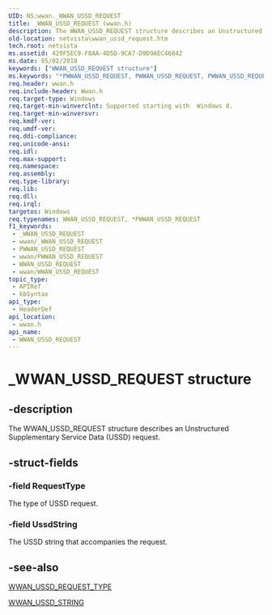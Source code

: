 ```yaml
---
UID: NS:wwan._WWAN_USSD_REQUEST
title: _WWAN_USSD_REQUEST (wwan.h)
description: The WWAN_USSD_REQUEST structure describes an Unstructured Supplementary Service Data (USSD) request.
old-location: netvista\wwan_ussd_request.htm
tech.root: netvista
ms.assetid: 429F5EC9-F8AA-4D5D-9CA7-D9D9AEC46842
ms.date: 05/02/2018
keywords: ["WWAN_USSD_REQUEST structure"]
ms.keywords: "*PWWAN_USSD_REQUEST, PWWAN_USSD_REQUEST, PWWAN_USSD_REQUEST structure pointer [Network Drivers Starting with Windows Vista], WWAN_USSD_REQUEST, WWAN_USSD_REQUEST structure [Network Drivers Starting with Windows Vista], _WWAN_USSD_REQUEST, netvista.wwan_ussd_request, wwan/PWWAN_USSD_REQUEST, wwan/WWAN_USSD_REQUEST"
req.header: wwan.h
req.include-header: Wwan.h
req.target-type: Windows
req.target-min-winverclnt: Supported starting with  Windows 8.
req.target-min-winversvr: 
req.kmdf-ver: 
req.umdf-ver: 
req.ddi-compliance: 
req.unicode-ansi: 
req.idl: 
req.max-support: 
req.namespace: 
req.assembly: 
req.type-library: 
req.lib: 
req.dll: 
req.irql: 
targetos: Windows
req.typenames: WWAN_USSD_REQUEST, *PWWAN_USSD_REQUEST
f1_keywords:
 - _WWAN_USSD_REQUEST
 - wwan/_WWAN_USSD_REQUEST
 - PWWAN_USSD_REQUEST
 - wwan/PWWAN_USSD_REQUEST
 - WWAN_USSD_REQUEST
 - wwan/WWAN_USSD_REQUEST
topic_type:
 - APIRef
 - kbSyntax
api_type:
 - HeaderDef
api_location:
 - wwan.h
api_name:
 - WWAN_USSD_REQUEST
---
```


# _WWAN_USSD_REQUEST structure


## -description

The WWAN_USSD_REQUEST structure describes an Unstructured Supplementary Service Data (USSD) request.

## -struct-fields

### -field RequestType

The type of USSD request.

### -field UssdString

The USSD string that accompanies the request.

## -see-also

<a href="/windows-hardware/drivers/ddi/wwan/ne-wwan-_wwan_ussd_request_type">WWAN_USSD_REQUEST_TYPE</a>



<a href="/windows-hardware/drivers/ddi/wwan/ns-wwan-_wwan_ussd_string">WWAN_USSD_STRING</a>